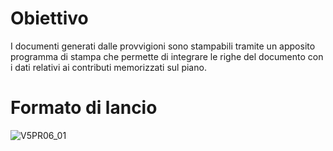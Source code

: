 # Obiettivo
I documenti generati dalle provvigioni sono stampabili tramite un apposito programma di stampa che permette di integrare le righe del documento con i dati relativi ai contributi memorizzati sul piano.

# Formato di lancio
![V5PR06_01](https://doc.smeup.com/immagini/MBDOC_OGG-P_V5PR06/V5PR06_01.png)